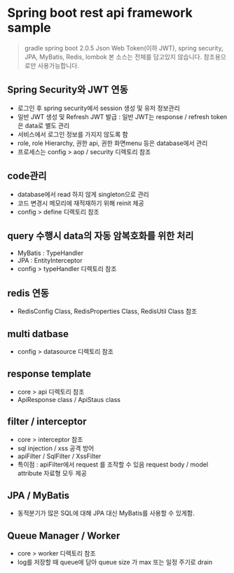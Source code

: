 # Spring boot rest api framework sample
> gradle
> spring boot 2.0.5
> Json Web Token(이하 JWT), spring security, JPA, MyBatis, Redis, lombok
> 본 소스는 전체를 담고있지 않습니다. 참조용으로만 사용가능합니다.

## Spring Security와 JWT 연동
  - 로그인 후 spring security에서 session 생성 및 유저 정보관리
  - 일반 JWT 생성 및 Refresh JWT 발급 : 일반 JWT는 response / refresh token 은 data로 별도 관리
  - 서비스에서 로그인 정보를 가지지 않도록 함
  - role, role Hierarchy, 권한 api, 권한 화면menu 등은 database에서 관리
  - 프로세스는 config > aop / security 디렉토리 참조
  
## code관리
  - database에서 read 하지 않게 singleton으로 관리
  - 코드 변경시 메모리에 재적재하기 위해 reinit 제공
  - config > define 디렉토리 참조

## query 수행시 data의 자동 암복호화를 위한 처리
  - MyBatis : TypeHandler
  - JPA : EntityInterceptor
  - config > typeHandler 디렉토리 참조

## redis 연동
  - RedisConfig Class, RedisProperties Class, RedisUtil Class 참조

## multi datbase
  - config > datasource 디렉토리 참조

## response template
  - core > api 디렉토리 참조
  - ApiResponse class / ApiStaus class

## filter / interceptor
  - core > interceptor 참조
  - sql injection / xss 공격 방어
  - apiFilter / SqlFilter / XssFilter
  - 특이점 : apiFilter에서 request 를 조작할 수 있음
             request body / model attribute 자료형 모두 제공

## JPA / MyBatis
  - 동적분기가 많은 SQL에 대해 JPA 대신 MyBatis를 사용할 수 있게함.

## Queue Manager / Worker
  - core > worker 디렉토리 참조
  - log를 저장할 때 queue에 담아 queue size 가 max 또는 일정 주기로 drain
